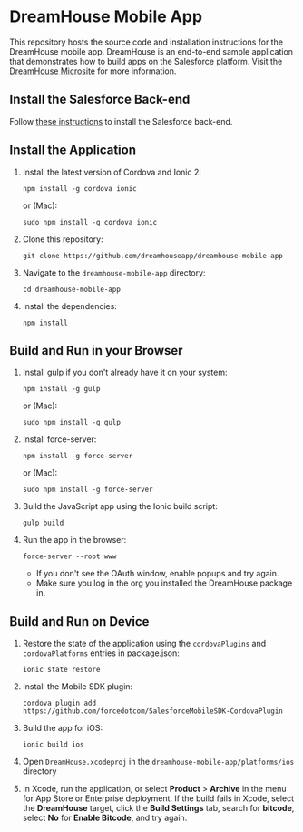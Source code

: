 # DreamHouse Mobile App

This repository hosts the source code and installation instructions for the DreamHouse mobile app. DreamHouse is an end-to-end sample application that demonstrates how to build apps on the Salesforce platform. Visit the [DreamHouse Microsite](http://dreamhouse-site.herokuapp.com/) for more information.


## Install the Salesforce Back-end

Follow [these instructions](http://dreamhouse-site.herokuapp.com/installation/) to install the Salesforce back-end.

## Install the Application

1. Install the latest version of Cordova and Ionic 2:
    ```
    npm install -g cordova ionic
    ```

    or (Mac):
    ```
    sudo npm install -g cordova ionic
    ```

1. Clone this repository:
    ```
    git clone https://github.com/dreamhouseapp/dreamhouse-mobile-app
    ```
    
1. Navigate to the `dreamhouse-mobile-app` directory:
    ```
    cd dreamhouse-mobile-app
    ```

1. Install the dependencies:
    ```
    npm install
    ```
    
## Build and Run in your Browser    

1. Install gulp if you don't already have it on your system:
    ```
    npm install -g gulp
    ```

    or (Mac):
    ```
    sudo npm install -g gulp
    ```

1. Install force-server:
    ```
    npm install -g force-server
    ```

    or (Mac):
    ```
    sudo npm install -g force-server
    ```

1. Build the JavaScript app using the Ionic build script:
    ```
    gulp build
    ```

1. Run the app in the browser:
    ```
    force-server --root www
    ```
    
    - If you don't see the OAuth window, enable popups and try again.
    - Make sure you log in the org you installed the DreamHouse package in.
        
        
## Build and Run on Device

1. Restore the state of the application using the `cordovaPlugins` and `cordovaPlatforms` entries in package.json:
    ```
    ionic state restore
    ```

1. Install the Mobile SDK plugin:
    ```
    cordova plugin add https://github.com/forcedotcom/SalesforceMobileSDK-CordovaPlugin
    ```

1. Build the app for iOS:
    ```
    ionic build ios
    ```

1. Open ```DreamHouse.xcodeproj``` in the ```dreamhouse-mobile-app/platforms/ios``` directory  

1. In Xcode, run the application, or select **Product** > **Archive** in the menu for App Store or Enterprise deployment. If the build fails in Xcode, select the **DreamHouse** target, click the **Build Settings** tab, search for **bitcode**, select **No** for **Enable Bitcode**, and try again.